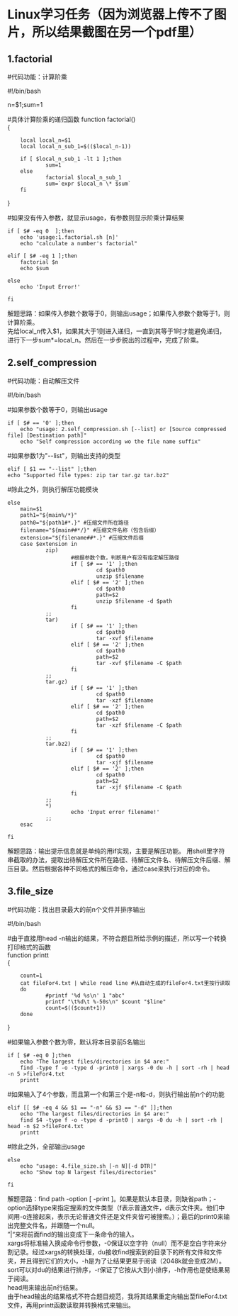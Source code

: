 # Linux学习任务（因为浏览器上传不了图片，所以结果截图在另一个pdf里） 
## 1.factorial
#代码功能：计算阶乘

#!/bin/bash

n=$1;sum=1

#具体计算阶乘的递归函数
function factorial()  
{

        local local_n=$1
        local local_n_sub_1=$(($local_n-1))

        if [ $local_n_sub_1 -lt 1 ];then
                sum=1
        else
                factorial $local_n_sub_1
                sum=`expr $local_n \* $sum`
        fi
}

#如果没有传入参数，就显示usage，有参数则显示阶乘计算结果

    if [ $# -eq 0  ];then
        echo 'usage:1.factorial.sh [n]'
        echo "calculate a number's factorial"

    elif [ $# -eq 1 ];then
        factorial $n
        echo $sum

    else
        echo 'Input Error!'

    fi

解题思路：如果传入参数个数等于0，则输出usage；如果传入参数个数等于1，则计算阶乘。  
先给local_n传入$1，如果其大于1则进入递归，一直到其等于1时才能避免递归，进行下一步sum*=local_n。然后在一步步脱出的过程中，完成了阶乘。  

## 2.self_compression  
#代码功能：自动解压文件  

#!/bin/bash  

#如果参数个数等于0，则输出usage  

    if [ $# == '0' ];then  
        echo "usage: 2.self_compression.sh [--list] or [Source compressed file] [Destination path]"  
        echo "Self compression according wo the file name suffix"  

#如果参数1为"--list"，则输出支持的类型 

    elif [ $1 == "--list" ];then  
    echo "Supported file types: zip tar tar.gz tar.bz2"  

#除此之外，则执行解压功能模块  

    else  
        main=$1
        path1="${main%/*}"
        path0="${path1#*.}" #压缩文件所在路径
        filename="${main##*/}" #压缩文件名称（包含后缀）
        extension="${filename##*.}" #压缩文件后缀
        case $extension in
                zip)
                        #根据参数个数，判断用户有没有指定解压路径
                        if [ $# == '1' ];then
                                cd $path0
                                unzip $filename
                        elif [ $# == '2' ];then
                                cd $path0
                                path=$2
                                unzip $filename -d $path
                        fi
                ;;
                tar)
                        if [ $# == '1' ];then
                                cd $path0
                                tar -xvf $filename
                        elif [ $# == '2' ];then
                                cd $path0
                                path=$2
                                tar -xvf $filename -C $path
                        fi
                ;;
                tar.gz)
                        if [ $# == '1' ];then
                                cd $path0
                                tar -xzf $filename
                        elif [ $# == '2' ];then
                                cd $path0
                                path=$2
                                tar -xzf $filename -C $path
                        fi
                ;;
                tar.bz2)
                        if [ $# == '1' ];then
                                cd $path0
                                tar -xjf $filename
                        elif [ $# == '2' ];then
                                cd $path0
                                path=$2
                                tar -xjf $filename -C $path
                        fi
                ;;
                *)
                        echo 'Input error filename!'
                ;;
        esac

    fi

解题思路：输出提示信息就是单纯的用if实现，主要是解压功能。
用shell里字符串截取的办法，提取出待解压文件所在路径、待解压文件名、待解压文件后缀、解压目录。然后根据各种不同格式的解压命令，通过case来执行对应的命令。

## 3.file_size
#代码功能：找出目录最大的前n个文件并排序输出

#!/bin/bash

#由于直接用head -n输出的结果，不符合题目所给示例的描述，所以写一个转换打印格式的函数  
function printt  
{

        count=1
        cat fileFor4.txt | while read line #从自动生成的fileFor4.txt里按行读取
        do
                #printf '%d %s\n' 1 "abc"
                printf "\t%d\t %-50s\n" $count "$line"
                count=$(($count+1))
        done
}

#如果输入参数个数为零，默认将本目录前5名输出  

	if [ $# -eq 0 ];then
        echo "The largest files/directories in $4 are:"
        find -type f -o -type d -print0 | xargs -0 du -h | sort -rh | head -n 5 >fileFor4.txt
        printt

#如果输入了4个参数，而且第一个和第三个是-n和-d，则执行输出前n个的功能

	elif [[ $# -eq 4 && $1 == "-n" && $3 == "-d" ]];then
        echo "The largest files/directories in $4 are:"
        find $4 -type f -o -type d -print0 | xargs -0 du -h | sort -rh | head -n $2 >fileFor4.txt
        printt

#除此之外，全部输出usage

	else
        echo "usage: 4.file_size.sh [-n N][-d DTR]"
        echo "Show top N largest files/directories"

	fi

解题思路：find   path   -option   [   -print ]。如果是默认本目录，则缺省path；-option选择type来指定搜索的文件类型（f表示普通文件，d表示文件夹。他们中间用-o连接起来，表示无论普通文件还是文件夹皆可被搜索。）；最后的print0来输出完整文件名，并跟随一个null。  
”|“来将前面find的输出变成下一条命令的输入。  
xargs将标准输入换成命令行参数，-0保证以空字符（null）而不是空白字符来分割记录。经过xargs的转换处理，du接收find搜索到的目录下的所有文件和文件夹，并且得到它们的大小，-h是为了让结果更易于阅读（2048k就会变成2M）。  
sort可以对du的结果进行排序，-r保证了它按从大到小排序，-h作用也是使结果易于阅读。  
head用来输出前n行结果。  
由于head输出的结果格式不符合题目规范，我将其结果重定向输出至fileFor4.txt文件，再用printt函数读取并转换格式来输出。  
